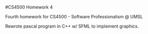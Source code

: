 #CS4500 Homework 4

Fourth homework for CS4500 - Software Professionalism @ UMSL

Rewrote pascal program in C++ w/ SFML to implement graphics.
